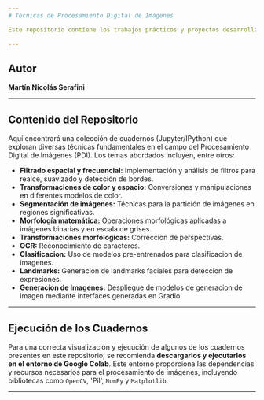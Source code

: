 ```yaml
---
# Técnicas de Procesamiento Digital de Imágenes

Este repositorio contiene los trabajos prácticos y proyectos desarrollados durante la cursada de **Técnicas de Procesamiento Digital de Imágenes** en el IFTS N°24, durante el 1er Cuatrimestre de 2025.

---
```


## Autor

**Martín Nicolás Serafini**

---

## Contenido del Repositorio

Aquí encontrará una colección de cuadernos (Jupyter/IPython) que exploran diversas técnicas fundamentales en el campo del Procesamiento Digital de Imágenes (PDI). Los temas abordados incluyen, entre otros:

* **Filtrado espacial y frecuencial:** Implementación y análisis de filtros para realce, suavizado y detección de bordes.
* **Transformaciones de color y espacio:** Conversiones y manipulaciones en diferentes modelos de color.
* **Segmentación de imágenes:** Técnicas para la partición de imágenes en regiones significativas.
* **Morfología matemática:** Operaciones morfológicas aplicadas a imágenes binarias y en escala de grises.
* **Transformaciones morfologicas:** Correccion de perspectivas.
* **OCR:** Reconocimiento de caracteres.
* **Clasificacion:** Uso de modelos pre-entrenados para clasificacion de imagenes.
* **Landmarks:** Generacion de landmarks faciales para deteccion de expresiones.
* **Generacion de Imagenes:** Despliegue de modelos de generacion de imagen mediante interfaces generadas en Gradio.
---

## Ejecución de los Cuadernos

Para una correcta visualización y ejecución de algunos de los cuadernos presentes en este repositorio, se recomienda **descargarlos y ejecutarlos en el entorno de Google Colab**. Este entorno proporciona las dependencias y recursos necesarios para el procesamiento de imágenes, incluyendo bibliotecas como `OpenCV`, 'Pil', `NumPy` y `Matplotlib`.

---
